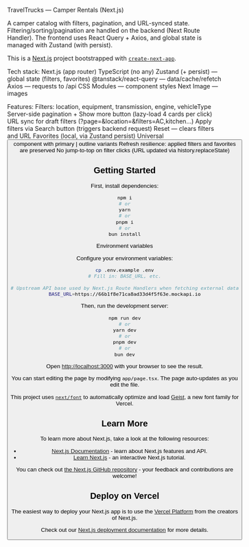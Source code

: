 TravelTrucks — Camper Rentals (Next.js)

A camper catalog with filters, pagination, and URL-synced state.
Filtering/sorting/pagination are handled on the backend (Next Route Handler). The frontend uses React Query + Axios, and global state is managed with Zustand (with persist).

This is a [Next.js](https://nextjs.org) project bootstrapped with [`create-next-app`](https://nextjs.org/docs/app/api-reference/cli/create-next-app).

Tech stack:
Next.js (app router)
TypeScript (no any)
Zustand (+ persist) — global state (filters, favorites)
@tanstack/react-query — data/cache/refetch
Axios — requests to /api
CSS Modules — component styles
Next Image — images

Features:
Filters: location, equipment, transmission, engine, vehicleType
Server-side pagination + Show more button (lazy-load 4 cards per click)
URL sync for draft filters (?page=&location=&filters=AC,kitchen…)
Apply filters via Search button (triggers backend request)
Reset — clears filters and URL
Favorites (local, via Zustand persist)
Universal <Button /> component with primary | outline variants
Refresh resilience: applied filters and favorites are preserved
No jump-to-top on filter clicks (URL updated via history.replaceState)

## Getting Started

First, install dependencies:

```bash
npm i
# or
yarn
# or
pnpm i
# or
bun install
```
Environment variables

Configure your environment variables:

```bash
cp .env.example .env
# Fill in: BASE_URL, etc.
```

```bash
# Upstream API base used by Next.js Route Handlers when fetching external data
BASE_URL=https://66b1f8e71ca8ad33d4f5f63e.mockapi.io
```

Then, run the development server:

```bash
npm run dev
# or
yarn dev
# or
pnpm dev
# or
bun dev
```

Open [http://localhost:3000](http://localhost:3000) with your browser to see the result.

You can start editing the page by modifying `app/page.tsx`. The page auto-updates as you edit the file.

This project uses [`next/font`](https://nextjs.org/docs/app/building-your-application/optimizing/fonts) to automatically optimize and load [Geist](https://vercel.com/font), a new font family for Vercel.

## Learn More

To learn more about Next.js, take a look at the following resources:

- [Next.js Documentation](https://nextjs.org/docs) - learn about Next.js features and API.
- [Learn Next.js](https://nextjs.org/learn) - an interactive Next.js tutorial.

You can check out [the Next.js GitHub repository](https://github.com/vercel/next.js) - your feedback and contributions are welcome!

## Deploy on Vercel

The easiest way to deploy your Next.js app is to use the [Vercel Platform](https://vercel.com/new?utm_medium=default-template&filter=next.js&utm_source=create-next-app&utm_campaign=create-next-app-readme) from the creators of Next.js.

Check out our [Next.js deployment documentation](https://nextjs.org/docs/app/building-your-application/deploying) for more details.
